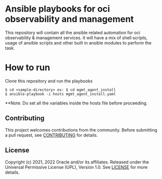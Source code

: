 # Ansible playbooks for oci observability and management

This repository will contain all the ansible related automation for oci observability & management services.
It will have a mix of shell scripts, usage of ansible scripts and other built in ansible modules to perform the task.
 
# How to run

Clone this repository and run the playbooks

```
$ cd <sample-directory> ex: $ cd mgmt_agent_install
$ ansible-playbook -i hosts mgmt_agent_install.yaml
```

**Note: Do set all the variables inside the hosts file before proceeding.

## Contributing

This project welcomes contributions from the community. Before submitting a pull
request, see [CONTRIBUTING](./CONTRIBUTING.md) for details.

## License

Copyright (c) 2021, 2022 Oracle and/or its affiliates.
Released under the Universal Permissive License (UPL), Version 1.0.
See [LICENSE](./LICENSE) for more details.

[oci]: https://cloud.oracle.com/en_US/cloud-infrastructure
[oci ansible]: https://github.com/oracle/oci-ansible-collection

